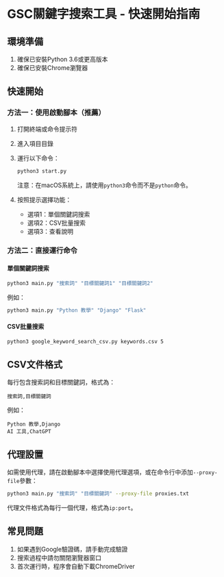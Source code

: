 # GSC關鍵字搜索工具 - 快速開始指南

## 環境準備

1. 確保已安裝Python 3.6或更高版本
2. 確保已安裝Chrome瀏覽器

## 快速開始

### 方法一：使用啟動腳本（推薦）

1. 打開終端或命令提示符
2. 進入項目目錄
3. 運行以下命令：

   ```bash
   python3 start.py
   ```
   
   注意：在macOS系統上，請使用`python3`命令而不是`python`命令。

4. 按照提示選擇功能：
   - 選項1：單個關鍵詞搜索
   - 選項2：CSV批量搜索
   - 選項3：查看說明

### 方法二：直接運行命令

#### 單個關鍵詞搜索

```bash
python3 main.py "搜索詞" "目標關鍵詞1" "目標關鍵詞2"
```

例如：
```bash
python3 main.py "Python 教學" "Django" "Flask"
```

#### CSV批量搜索

```bash
python3 google_keyword_search_csv.py keywords.csv 5
```

## CSV文件格式

每行包含搜索詞和目標關鍵詞，格式為：
```
搜索詞,目標關鍵詞
```

例如：
```
Python 教學,Django
AI 工具,ChatGPT
```

## 代理設置

如需使用代理，請在啟動腳本中選擇使用代理選項，或在命令行中添加`--proxy-file`參數：

```bash
python3 main.py "搜索詞" "目標關鍵詞" --proxy-file proxies.txt
```

代理文件格式為每行一個代理，格式為`ip:port`。

## 常見問題

1. 如果遇到Google驗證碼，請手動完成驗證
2. 搜索過程中請勿關閉瀏覽器窗口
3. 首次運行時，程序會自動下載ChromeDriver